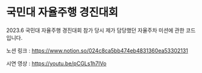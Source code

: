 # 국민대 자율주행 경진대회 
2023.6 국민대 자율주행 경진대회 참가 당시 제가 담당했던 자율주차 미션에 관한 코드입니다.

노션 링크 : https://www.notion.so/024c8ca5bb474eb4831360ea53302131

시연 영상 : https://youtu.be/pCGLs1h7IVo
